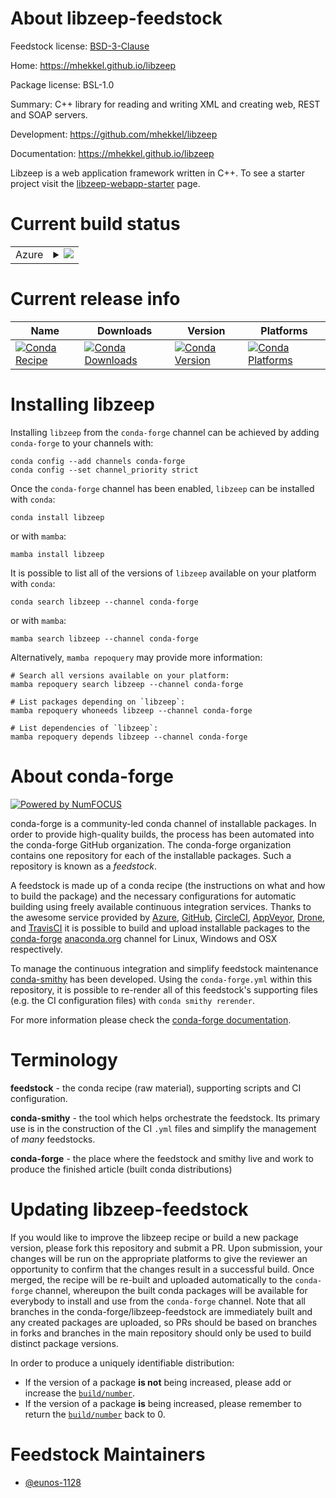 About libzeep-feedstock
=======================

Feedstock license: [BSD-3-Clause](https://github.com/conda-forge/libzeep-feedstock/blob/main/LICENSE.txt)

Home: https://mhekkel.github.io/libzeep

Package license: BSL-1.0

Summary: C++ library for reading and writing XML and creating web, REST and SOAP servers.

Development: https://github.com/mhekkel/libzeep

Documentation: https://mhekkel.github.io/libzeep

Libzeep is a web application framework written in C++.
To see a starter project visit the [libzeep-webapp-starter](https://github.com/mhekkel/libzeep-webapp-starter.git) page.

Current build status
====================


<table>
    
  <tr>
    <td>Azure</td>
    <td>
      <details>
        <summary>
          <a href="https://dev.azure.com/conda-forge/feedstock-builds/_build/latest?definitionId=26172&branchName=main">
            <img src="https://dev.azure.com/conda-forge/feedstock-builds/_apis/build/status/libzeep-feedstock?branchName=main">
          </a>
        </summary>
        <table>
          <thead><tr><th>Variant</th><th>Status</th></tr></thead>
          <tbody><tr>
              <td>linux_64</td>
              <td>
                <a href="https://dev.azure.com/conda-forge/feedstock-builds/_build/latest?definitionId=26172&branchName=main">
                  <img src="https://dev.azure.com/conda-forge/feedstock-builds/_apis/build/status/libzeep-feedstock?branchName=main&jobName=linux&configuration=linux%20linux_64_" alt="variant">
                </a>
              </td>
            </tr><tr>
              <td>linux_aarch64</td>
              <td>
                <a href="https://dev.azure.com/conda-forge/feedstock-builds/_build/latest?definitionId=26172&branchName=main">
                  <img src="https://dev.azure.com/conda-forge/feedstock-builds/_apis/build/status/libzeep-feedstock?branchName=main&jobName=linux&configuration=linux%20linux_aarch64_" alt="variant">
                </a>
              </td>
            </tr><tr>
              <td>linux_ppc64le</td>
              <td>
                <a href="https://dev.azure.com/conda-forge/feedstock-builds/_build/latest?definitionId=26172&branchName=main">
                  <img src="https://dev.azure.com/conda-forge/feedstock-builds/_apis/build/status/libzeep-feedstock?branchName=main&jobName=linux&configuration=linux%20linux_ppc64le_" alt="variant">
                </a>
              </td>
            </tr><tr>
              <td>osx_64</td>
              <td>
                <a href="https://dev.azure.com/conda-forge/feedstock-builds/_build/latest?definitionId=26172&branchName=main">
                  <img src="https://dev.azure.com/conda-forge/feedstock-builds/_apis/build/status/libzeep-feedstock?branchName=main&jobName=osx&configuration=osx%20osx_64_" alt="variant">
                </a>
              </td>
            </tr><tr>
              <td>osx_arm64</td>
              <td>
                <a href="https://dev.azure.com/conda-forge/feedstock-builds/_build/latest?definitionId=26172&branchName=main">
                  <img src="https://dev.azure.com/conda-forge/feedstock-builds/_apis/build/status/libzeep-feedstock?branchName=main&jobName=osx&configuration=osx%20osx_arm64_" alt="variant">
                </a>
              </td>
            </tr><tr>
              <td>win_64</td>
              <td>
                <a href="https://dev.azure.com/conda-forge/feedstock-builds/_build/latest?definitionId=26172&branchName=main">
                  <img src="https://dev.azure.com/conda-forge/feedstock-builds/_apis/build/status/libzeep-feedstock?branchName=main&jobName=win&configuration=win%20win_64_" alt="variant">
                </a>
              </td>
            </tr>
          </tbody>
        </table>
      </details>
    </td>
  </tr>
</table>

Current release info
====================

| Name | Downloads | Version | Platforms |
| --- | --- | --- | --- |
| [![Conda Recipe](https://img.shields.io/badge/recipe-libzeep-green.svg)](https://anaconda.org/conda-forge/libzeep) | [![Conda Downloads](https://img.shields.io/conda/dn/conda-forge/libzeep.svg)](https://anaconda.org/conda-forge/libzeep) | [![Conda Version](https://img.shields.io/conda/vn/conda-forge/libzeep.svg)](https://anaconda.org/conda-forge/libzeep) | [![Conda Platforms](https://img.shields.io/conda/pn/conda-forge/libzeep.svg)](https://anaconda.org/conda-forge/libzeep) |

Installing libzeep
==================

Installing `libzeep` from the `conda-forge` channel can be achieved by adding `conda-forge` to your channels with:

```
conda config --add channels conda-forge
conda config --set channel_priority strict
```

Once the `conda-forge` channel has been enabled, `libzeep` can be installed with `conda`:

```
conda install libzeep
```

or with `mamba`:

```
mamba install libzeep
```

It is possible to list all of the versions of `libzeep` available on your platform with `conda`:

```
conda search libzeep --channel conda-forge
```

or with `mamba`:

```
mamba search libzeep --channel conda-forge
```

Alternatively, `mamba repoquery` may provide more information:

```
# Search all versions available on your platform:
mamba repoquery search libzeep --channel conda-forge

# List packages depending on `libzeep`:
mamba repoquery whoneeds libzeep --channel conda-forge

# List dependencies of `libzeep`:
mamba repoquery depends libzeep --channel conda-forge
```


About conda-forge
=================

[![Powered by
NumFOCUS](https://img.shields.io/badge/powered%20by-NumFOCUS-orange.svg?style=flat&colorA=E1523D&colorB=007D8A)](https://numfocus.org)

conda-forge is a community-led conda channel of installable packages.
In order to provide high-quality builds, the process has been automated into the
conda-forge GitHub organization. The conda-forge organization contains one repository
for each of the installable packages. Such a repository is known as a *feedstock*.

A feedstock is made up of a conda recipe (the instructions on what and how to build
the package) and the necessary configurations for automatic building using freely
available continuous integration services. Thanks to the awesome service provided by
[Azure](https://azure.microsoft.com/en-us/services/devops/), [GitHub](https://github.com/),
[CircleCI](https://circleci.com/), [AppVeyor](https://www.appveyor.com/),
[Drone](https://cloud.drone.io/welcome), and [TravisCI](https://travis-ci.com/)
it is possible to build and upload installable packages to the
[conda-forge](https://anaconda.org/conda-forge) [anaconda.org](https://anaconda.org/)
channel for Linux, Windows and OSX respectively.

To manage the continuous integration and simplify feedstock maintenance
[conda-smithy](https://github.com/conda-forge/conda-smithy) has been developed.
Using the ``conda-forge.yml`` within this repository, it is possible to re-render all of
this feedstock's supporting files (e.g. the CI configuration files) with ``conda smithy rerender``.

For more information please check the [conda-forge documentation](https://conda-forge.org/docs/).

Terminology
===========

**feedstock** - the conda recipe (raw material), supporting scripts and CI configuration.

**conda-smithy** - the tool which helps orchestrate the feedstock.
                   Its primary use is in the construction of the CI ``.yml`` files
                   and simplify the management of *many* feedstocks.

**conda-forge** - the place where the feedstock and smithy live and work to
                  produce the finished article (built conda distributions)


Updating libzeep-feedstock
==========================

If you would like to improve the libzeep recipe or build a new
package version, please fork this repository and submit a PR. Upon submission,
your changes will be run on the appropriate platforms to give the reviewer an
opportunity to confirm that the changes result in a successful build. Once
merged, the recipe will be re-built and uploaded automatically to the
`conda-forge` channel, whereupon the built conda packages will be available for
everybody to install and use from the `conda-forge` channel.
Note that all branches in the conda-forge/libzeep-feedstock are
immediately built and any created packages are uploaded, so PRs should be based
on branches in forks and branches in the main repository should only be used to
build distinct package versions.

In order to produce a uniquely identifiable distribution:
 * If the version of a package **is not** being increased, please add or increase
   the [``build/number``](https://docs.conda.io/projects/conda-build/en/latest/resources/define-metadata.html#build-number-and-string).
 * If the version of a package **is** being increased, please remember to return
   the [``build/number``](https://docs.conda.io/projects/conda-build/en/latest/resources/define-metadata.html#build-number-and-string)
   back to 0.

Feedstock Maintainers
=====================

* [@eunos-1128](https://github.com/eunos-1128/)

